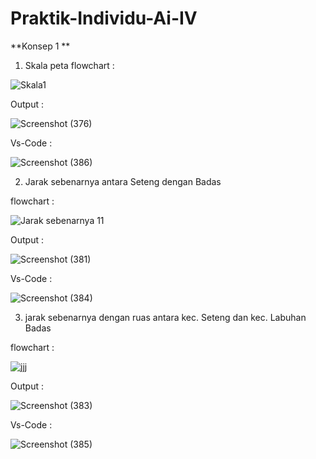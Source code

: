 # Praktik-Individu-Ai-IV

**Konsep 1 **

1. Skala peta
flowchart :

![Skala1](https://user-images.githubusercontent.com/93022913/139674799-5f096763-041b-4d16-89bb-0cb7ea198306.png)

Output :

![Screenshot (376)](https://user-images.githubusercontent.com/93022913/139676002-79739788-4cbe-449a-8555-c587c0df0be1.png)

Vs-Code :

![Screenshot (386)](https://user-images.githubusercontent.com/93022913/139675465-3eb1db26-734e-43e4-aa35-d0a705fd9e4a.png)

2. Jarak sebenarnya antara Seteng dengan Badas

flowchart :

![Jarak sebenarnya 11](https://user-images.githubusercontent.com/93022913/139674787-ef6ad5aa-b9cd-4acc-9c56-6f3467fa4152.png)

Output :

![Screenshot (381)](https://user-images.githubusercontent.com/93022913/139675853-8097afe8-120c-4601-b09a-508d504fcc12.png)

Vs-Code :

![Screenshot (384)](https://user-images.githubusercontent.com/93022913/139675455-c833f05b-7a0f-44c4-8d9c-f5f307773391.png)


3. jarak sebenarnya dengan ruas antara kec. Seteng dan kec. Labuhan Badas

flowchart :

![jjj](https://user-images.githubusercontent.com/93022913/139674796-5c961a70-1bda-448d-9411-21d45e2ca776.png)

Output :

![Screenshot (383)](https://user-images.githubusercontent.com/93022913/139675856-2393753e-a47b-41d6-abdc-f866e6918c6b.png)


Vs-Code :

![Screenshot (385)](https://user-images.githubusercontent.com/93022913/139677468-15e3a89f-9df9-4cab-91bf-c56e3793ad86.png)

